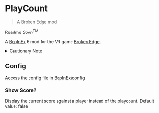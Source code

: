 # PlayCount
>  A Broken Edge mod

Readme _Soon_<sup>TM</sup>

A [BepInEx](https://github.com/BepInEx/BepInEx) 6 mod for the VR game [Broken Edge](https://trebuchet.fun/en/games/broken-edge).

<details>
	<summary>Cautionary Note</summary>
	This is my first BepInEx mod and first time using C#.
	Though I've tested functionality, Nothing's guaranteed.
</details>

## Config
Access the config file in BepInEx/config

### Show Score?
Display the current score against a player instead of the playcount.
Default value: false